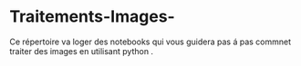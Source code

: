# Traitements-Images-

Ce répertoire va loger des notebooks qui vous guidera pas á pas commnet traiter des images en utilisant python . 
